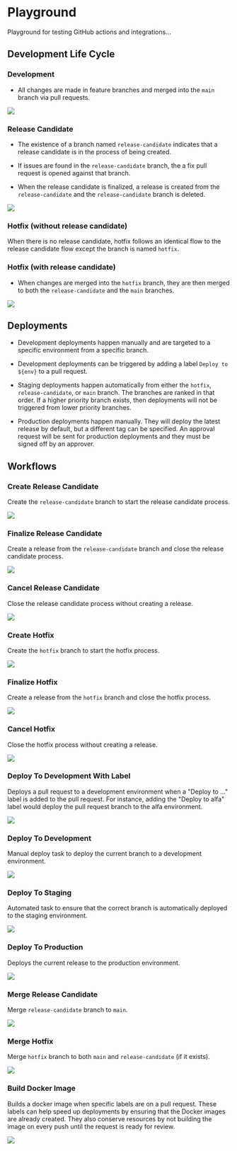 # Playground

Playground for testing GitHub actions and integrations...

## Development Life Cycle
### Development

- All changes are made in feature branches and merged into the `main` branch via pull requests.

[![](https://mermaid.ink/img/pako:eNqdkbEOwjAMRH-l8lyGdsyMxMTEmsUkbhPRJJVxBlT13wlQJKSCQHg6nc9v8E1gkiVQ0HvZMY5Ox6qMSSF4WesjYzSu6gglM22aJeHInFKWlf9KeWYC-vgW1n6AtT_BAnFPX1nNH6zlRkeooWxKzJZ_TTdXgzgKpEEVaanDPIgGHecSxSzpcIkGlHCmGvJoUWjrsWcMoDoczsUl6yXx_tHBvYr5ClPdhQA?type=png)](https://mermaid-js.github.io/mermaid-live-editor/edit#pako:eNqdkbEOwjAMRH-l8lyGdsyMxMTEmsUkbhPRJJVxBlT13wlQJKSCQHg6nc9v8E1gkiVQ0HvZMY5Ox6qMSSF4WesjYzSu6gglM22aJeHInFKWlf9KeWYC-vgW1n6AtT_BAnFPX1nNH6zlRkeooWxKzJZ_TTdXgzgKpEEVaanDPIgGHecSxSzpcIkGlHCmGvJoUWjrsWcMoDoczsUl6yXx_tHBvYr5ClPdhQA)

### Release Candidate

- The existence of a branch named `release-candidate` indicates that a release candidate is in the process of being created.

- If issues are found in the `release-candidate` branch, the a fix pull request is opened against that branch.

- When the release candidate is finalized, a release is created from the `release-candidate` and the `release-candidate` branch is deleted.

[![](https://mermaid.ink/img/pako:eNqdUjEOwjAM_ErkGQY6dkZiYmLNYhK3jWiSKnUQCPF3ElohASoVzWSdz-c7xTdQXhOUUBveBewa6UR6yltr-Ls-BnSqEYFawp7WCp02GplGZkPq5CMLi8b9FnpRJ6TGRZW5rLuw-X_eUqjpY_zb3cCaSrPUbvEx844uDFEsDDGzYrAjjC6FhJEjzhsJgrHOWK5nfxdWkFwkXKdLuuWeBG7IkoSsoanC2HIWuicqRvaHq1NQcoi0gthlP1uDdUALZYVtn1DShn3YD9f5PNL7Awj_5qw?type=png)](https://mermaid-js.github.io/mermaid-live-editor/edit#pako:eNqdUjEOwjAM_ErkGQY6dkZiYmLNYhK3jWiSKnUQCPF3ElohASoVzWSdz-c7xTdQXhOUUBveBewa6UR6yltr-Ls-BnSqEYFawp7WCp02GplGZkPq5CMLi8b9FnpRJ6TGRZW5rLuw-X_eUqjpY_zb3cCaSrPUbvEx844uDFEsDDGzYrAjjC6FhJEjzhsJgrHOWK5nfxdWkFwkXKdLuuWeBG7IkoSsoanC2HIWuicqRvaHq1NQcoi0gthlP1uDdUALZYVtn1DShn3YD9f5PNL7Awj_5qw)

### Hotfix (without release candidate)

When there is no release candidate, hotfix follows an identical flow to the release candidate flow except the branch is named `hotfix`.

### Hotfix (with release candidate)

- When changes are merged into the `hotfix` branch, they are then merged to both the `release-candidate` and the `main` branches.

[![](https://mermaid.ink/img/pako:eNqlkzFvwyAQhf8KujkZ4m6eK3Xq1JXlCmeDasAi56pVlP9eKLZklySyVCY43vt49sEFVNAELfSWXyKORnqRhgrOWV7PhdWtkBBpIDyTBMHY58LnSULRvUf0yggTuLNfIkRNsRXNzDCkPsLEwqH19RGzdYYfFXptNTItlNMuyma-SCvmA-0d7LJdvmyTOK2PY1xiPu00O4o9zd59cYtjzbgR-oFoU7zRT5HbWLf0n3-xBLrn3cX-G7NZxWyqmHUD4QApRarrdMcveU8CG3LpBmeGpg6ngTPomqQ4cXj79gpajhMdYBpznmeLfUQHbYfDOVVJWw7xtbyb3-dz_QEC8hf1?type=png)](https://mermaid-js.github.io/mermaid-live-editor/edit#pako:eNqlkzFvwyAQhf8KujkZ4m6eK3Xq1JXlCmeDasAi56pVlP9eKLZklySyVCY43vt49sEFVNAELfSWXyKORnqRhgrOWV7PhdWtkBBpIDyTBMHY58LnSULRvUf0yggTuLNfIkRNsRXNzDCkPsLEwqH19RGzdYYfFXptNTItlNMuyma-SCvmA-0d7LJdvmyTOK2PY1xiPu00O4o9zd59cYtjzbgR-oFoU7zRT5HbWLf0n3-xBLrn3cX-G7NZxWyqmHUD4QApRarrdMcveU8CG3LpBmeGpg6ngTPomqQ4cXj79gpajhMdYBpznmeLfUQHbYfDOVVJWw7xtbyb3-dz_QEC8hf1)

## Deployments

- Development deployments happen manually and are targeted to a specific environment from a specific branch.

- Development deployments can be triggered by adding a label `Deploy to ${env}` to a pull request.

- Staging deployments happen automatically from either the `hotfix`, `release-candidate`, or `main` branch. The branches are ranked in that order. If a higher priority branch exists, then deployments will not be triggered from lower priority branches.

- Production deployments happen manually. They will deploy the latest release by default, but a different tag can be specified. An approval request will be sent for production deployments and they must be signed off by an approver.

## Workflows

### Create Release Candidate

Create the `release-candidate` branch to start the release candidate process.

[![](https://mermaid.ink/img/pako:eNptUbtuwzAM_BWBc_wDHlKgdbt1abNZHRiJroXKVKEHksD2v0eWjQKBq4HQHY_kSRxBOU1QQ2fdRfXoozg1kkU-PnH7kVhcnP9Zsl8rffbIqn-9mhDD6MkSBqoUsjYaI0nJVFJP8ypXnjL9XIralwLErmpruk3Qjqltcthwh8a2bzlk_GdNVNXxwcveXZZcxXSjMJUW_wqOYmI3Pbjc-y66xZVkOMBAfkCj85-Ni1RC7GkgCXW-auow2ShB8pylmKL7vLGCOvpEB0i_y2sbg98eB6g7tCGzpE10_n3dQ1nHfAcaNoxW?type=png)](https://mermaid-js.github.io/mermaid-live-editor/edit#pako:eNptUbtuwzAM_BWBc_wDHlKgdbt1abNZHRiJroXKVKEHksD2v0eWjQKBq4HQHY_kSRxBOU1QQ2fdRfXoozg1kkU-PnH7kVhcnP9Zsl8rffbIqn-9mhDD6MkSBqoUsjYaI0nJVFJP8ypXnjL9XIralwLErmpruk3Qjqltcthwh8a2bzlk_GdNVNXxwcveXZZcxXSjMJUW_wqOYmI3Pbjc-y66xZVkOMBAfkCj85-Ni1RC7GkgCXW-auow2ShB8pylmKL7vLGCOvpEB0i_y2sbg98eB6g7tCGzpE10_n3dQ1nHfAcaNoxW)

### Finalize Release Candidate

Create a release from the `release-candidate` branch and close the release candidate process.

[![](https://mermaid.ink/img/pako:eNp1ksFuwyAMhl_F4ty-QA6d1GXbZbt0vYUdWHBStAQqMGurpu8-B5JpVbscCLZ__8Ann0XtNIpCNJ071DvlCbaltMCfj7baRAsH57_G6kdOf3pl693T0QQKZ48dqoDLWllttCKU0mYBYFI8XHJXi_TK5UCb3LFVbfWCBF1KwuQDpNr5mNjvR9Ga_2MayIHFI8E3-mCcnWS1R3aYTKvHFM1uk0RzRLhOt6rKFMDNvadnzS3OYlXyMsWNMl31zAvHv3BguVxd0bjlw5IjDCcMQ7K4K1jBYN1wD9C_5PLJGdAVrVS4QnKHUhL9hXKLKUv4_dKKhejR98poHpLzKJWCdtijFAVvNTYqdiSFtBeWqkju_WRrUZCPuBBxP8ItjWq96kXRqC5wFrUh59_y4KX5u_wAyKfgcA?type=png)](https://mermaid-js.github.io/mermaid-live-editor/edit#pako:eNp1ksFuwyAMhl_F4ty-QA6d1GXbZbt0vYUdWHBStAQqMGurpu8-B5JpVbscCLZ__8Ann0XtNIpCNJ071DvlCbaltMCfj7baRAsH57_G6kdOf3pl693T0QQKZ48dqoDLWllttCKU0mYBYFI8XHJXi_TK5UCb3LFVbfWCBF1KwuQDpNr5mNjvR9Ga_2MayIHFI8E3-mCcnWS1R3aYTKvHFM1uk0RzRLhOt6rKFMDNvadnzS3OYlXyMsWNMl31zAvHv3BguVxd0bjlw5IjDCcMQ7K4K1jBYN1wD9C_5PLJGdAVrVS4QnKHUhL9hXKLKUv4_dKKhejR98poHpLzKJWCdtijFAVvNTYqdiSFtBeWqkju_WRrUZCPuBBxP8ItjWq96kXRqC5wFrUh59_y4KX5u_wAyKfgcA)

### Cancel Release Candidate

Close the release candidate process without creating a release.

[![](https://mermaid.ink/img/pako:eNplUDsOwjAMvUrkmV6gAwPKygJsDYNJXFrROshNVKGqd8dtBRLCgz_Pz0-2J_AxEJRQd3H0DUoyF-vYqEnm6pTZjFEeS_e6wYE6SnQQZN9Udi2MaMCBCo8c2oCK3Nb-ZyQyVVad1l9tUxT7H7F_-Y2ic45hBz1Jj23QXaeF6iA11JODUtNANeYuOXA8KxVziucXeyiTZNpBfi5L2Rbvgj2UNXaDohTaFOW43b--YX4DFFFcFg?type=png)](https://mermaid-js.github.io/mermaid-live-editor/edit#pako:eNplUDsOwjAMvUrkmV6gAwPKygJsDYNJXFrROshNVKGqd8dtBRLCgz_Pz0-2J_AxEJRQd3H0DUoyF-vYqEnm6pTZjFEeS_e6wYE6SnQQZN9Udi2MaMCBCo8c2oCK3Nb-ZyQyVVad1l9tUxT7H7F_-Y2ic45hBz1Jj23QXaeF6iA11JODUtNANeYuOXA8KxVziucXeyiTZNpBfi5L2Rbvgj2UNXaDohTaFOW43b--YX4DFFFcFg)

### Create Hotfix

Create the `hotfix` branch to start the hotfix process.

[![](https://mermaid.ink/img/pako:eNp1UstOwzAQ_BXL5_YHcgAJAggJJFR6Szgs8SaxSOzIXqut0v47GztAoSGH1T5mx5nRjrKyCmUm687uqhYciW1eGsGfC6bYBCN21n1M07fU1mYIVDxOUTjsEDwKgmaecvbi0KOhcQuNGFJ-fUrTBukJCD1t0iJDigck0cXmAt27A1O1d3vtyY-tpVrvBcbqi7JyyMs3EVfcxkLMwLQ8MylrsMg5zHUNuivuOXD9rVes11dJ4JnW2PzR9VdnHB8P6I-__nYZZuxxyYR_3Ylbl7TnHYbs5_cnTYuA-eVzry7di7jJptLIlezR9aAVX8Y4QUtJLfZYyoxThTWEjkpZmhNDIZB9PZhKZuQCrmQYFJPmGhoHvcxq6Dx3UWmy7jldWzy60ydz09vt?type=png)](https://mermaid-js.github.io/mermaid-live-editor/edit#pako:eNp1UstOwzAQ_BXL5_YHcgAJAggJJFR6Szgs8SaxSOzIXqut0v47GztAoSGH1T5mx5nRjrKyCmUm687uqhYciW1eGsGfC6bYBCN21n1M07fU1mYIVDxOUTjsEDwKgmaecvbi0KOhcQuNGFJ-fUrTBukJCD1t0iJDigck0cXmAt27A1O1d3vtyY-tpVrvBcbqi7JyyMs3EVfcxkLMwLQ8MylrsMg5zHUNuivuOXD9rVes11dJ4JnW2PzR9VdnHB8P6I-__nYZZuxxyYR_3Ylbl7TnHYbs5_cnTYuA-eVzry7di7jJptLIlezR9aAVX8Y4QUtJLfZYyoxThTWEjkpZmhNDIZB9PZhKZuQCrmQYFJPmGhoHvcxq6Dx3UWmy7jldWzy60ydz09vt)

### Finalize Hotfix

Create a release from the `hotfix` branch and close the hotfix process.

[![](https://mermaid.ink/img/pako:eNp1kkFugzAQRa8y8jq5AItUSmm7aTdpdrgLFwawCnZkjxsiyN072KRqlJSF8Xw_fXu-ZhSlrVBkou7ssWyVI9jn0gB_LphiFwwcrfuaTz-S_OmUKdunQXvyY2up1oOUJqmAUX44J7RBelWEnnbYofK4V03xggRdFMElFUg1F-_QH2Zoy_9ZBrJgcCD4Rue1NQtWOmSHxbR4jNXFbUEqrgi38VVFHgtIj10auHDWYJHzstS10l3xzAvXvzHAer256vs2CUYGmE7op2hxF9jAZOx0L5V_40o3p1SuIooHVznciSZCf5O4zSYh3L80YiV6dL3SFY_DOKNSUIs9SpHxtsJahY6kkObMqApk30-mFBm5gCsRDhVfnGvVONWLrFadZxUrTda9pRGLk3b-AY7C2D4?type=png)](https://mermaid-js.github.io/mermaid-live-editor/edit#pako:eNp1kkFugzAQRa8y8jq5AItUSmm7aTdpdrgLFwawCnZkjxsiyN072KRqlJSF8Xw_fXu-ZhSlrVBkou7ssWyVI9jn0gB_LphiFwwcrfuaTz-S_OmUKdunQXvyY2up1oOUJqmAUX44J7RBelWEnnbYofK4V03xggRdFMElFUg1F-_QH2Zoy_9ZBrJgcCD4Rue1NQtWOmSHxbR4jNXFbUEqrgi38VVFHgtIj10auHDWYJHzstS10l3xzAvXvzHAer256vs2CUYGmE7op2hxF9jAZOx0L5V_40o3p1SuIooHVznciSZCf5O4zSYh3L80YiV6dL3SFY_DOKNSUIs9SpHxtsJahY6kkObMqApk30-mFBm5gCsRDhVfnGvVONWLrFadZxUrTda9pRGLk3b-AY7C2D4)

### Cancel Hotfix

Close the hotfix process without creating a release.

[![](https://mermaid.ink/img/pako:eNplTzEOwjAM_ErkmX6gAwPKygJsDYNJHFqRJig4Kqjq33FbgYTwYPnO55NvBJscQQ0-pMG2mFmdtIlKKpfYHEpUQ8q3eXteaUeBmHYZo20bvQDVJvbdU10W8qNLkRotTfDXUFXV9sfh33OVyJ2JsIGeco-dkwfHWWqAW-rJQC2jI48lsAETJ5Fi4XR8RQs150IbKHeHTLrDa8Yeao_hISy5jlPer6GX7NMb5HJX_Q?type=png)](https://mermaid-js.github.io/mermaid-live-editor/edit#pako:eNplTzEOwjAM_ErkmX6gAwPKygJsDYNJHFqRJig4Kqjq33FbgYTwYPnO55NvBJscQQ0-pMG2mFmdtIlKKpfYHEpUQ8q3eXteaUeBmHYZo20bvQDVJvbdU10W8qNLkRotTfDXUFXV9sfh33OVyJ2JsIGeco-dkwfHWWqAW-rJQC2jI48lsAETJ5Fi4XR8RQs150IbKHeHTLrDa8Yeao_hISy5jlPer6GX7NMb5HJX_Q)

### Deploy To Development With Label

Deploys a pull request to a development environment when a "Deploy to ..." label is added to the pull request. For instance, adding the "Deploy to alfa" label would deploy the pull request branch to the alfa environment.

[![](https://mermaid.ink/img/pako:eNp1kk1OwzAQha9ied1eIAsQKN2BhICd3cU0njQW_gnOuFClvTuuXYEpJYvEefONxu9pZt55hbzhvfEf3QCB2GsrHUuPgQ0acacUG6MxLOB7xImKvC7IAFOLo_H7h5M4P1WclC5Vmcrl0nR7LF1bpJXb6eCdRUdi9UkBOmL4o7E-ePtrUkDrd5jHiOd8LuVC1hc8N2yiNkqI-9OHtb57w8C0hS2uz0C5mRDFAINxNLoD0t59E96haNMr_VeRsOXy5sL5tTQydtjjdLgw_D_s_CEPvRZTJqoU_sSSgey6CiCLxWntush5El9wi8GCVmkJ5hMkOQ1oUfImHRX2EA1JLt0xoRDJv-xdxxsKERc8jgoIWw3bAJY3PZgpqag0-fBYFivv1_ELHtDU8g?type=png)](https://mermaid-js.github.io/mermaid-live-editor/edit#pako:eNp1kk1OwzAQha9ied1eIAsQKN2BhICd3cU0njQW_gnOuFClvTuuXYEpJYvEefONxu9pZt55hbzhvfEf3QCB2GsrHUuPgQ0acacUG6MxLOB7xImKvC7IAFOLo_H7h5M4P1WclC5Vmcrl0nR7LF1bpJXb6eCdRUdi9UkBOmL4o7E-ePtrUkDrd5jHiOd8LuVC1hc8N2yiNkqI-9OHtb57w8C0hS2uz0C5mRDFAINxNLoD0t59E96haNMr_VeRsOXy5sL5tTQydtjjdLgw_D_s_CEPvRZTJqoU_sSSgey6CiCLxWntush5El9wi8GCVmkJ5hMkOQ1oUfImHRX2EA1JLt0xoRDJv-xdxxsKERc8jgoIWw3bAJY3PZgpqag0-fBYFivv1_ELHtDU8g)

### Deploy To Development

Manual deploy task to deploy the current branch to a development environment.

[![](https://mermaid.ink/img/pako:eNpNULFuQyEM_BXkOfmBN3SoWDp0abtBBvfhl6CAjSgkiqL8e3kQRc-Dbc4n7nR3mMURTLAEuc4nzEX9aMuqVa5sviqrq-Tzej0M2HOqxXysXTm6UJAUiYsivvgsvO5P5m_1wRnzvg6lZT5TVj7ikQ5PgqMU5GaM7lNhSsHPWLzwiyFMRrfW3i9Xar9_GzY2jjrYFTfiHRwqW8UBt18tww4i5YjetQzuK8lCOVEkC1NbHS1YQ7Fg-dGoWIt833iGqeRKO6jJYSHt8ZgxwrRg-GsoOV8kf45ce7yPf58VeZo?type=png)](https://mermaid-js.github.io/mermaid-live-editor/edit#pako:eNpNULFuQyEM_BXkOfmBN3SoWDp0abtBBvfhl6CAjSgkiqL8e3kQRc-Dbc4n7nR3mMURTLAEuc4nzEX9aMuqVa5sviqrq-Tzej0M2HOqxXysXTm6UJAUiYsivvgsvO5P5m_1wRnzvg6lZT5TVj7ikQ5PgqMU5GaM7lNhSsHPWLzwiyFMRrfW3i9Xar9_GzY2jjrYFTfiHRwqW8UBt18tww4i5YjetQzuK8lCOVEkC1NbHS1YQ7Fg-dGoWIt833iGqeRKO6jJYSHt8ZgxwrRg-GsoOV8kf45ce7yPf58VeZo)

### Deploy To Staging

Automated task to ensure that the correct branch is automatically deployed to the staging environment.

[![](https://mermaid.ink/img/pako:eNqNVMluwyAQ_RXEufkBH1opcY-5tL2ZHCYwjlExWBiriZL8e1ncxk281AczzLw3uzhTbgTSjJbKfPEKrCMfOdPEfzXaAxYbb06i2CV9ZVwpj2sLmlfndGFM7-P95ZowFhVCixvQQgpw2KN79Yr_6B-INUjdg4P4YB8Gfz3K1rVvm_skCEbDNGXrPS-QxgtI9Jky7rzsO6lEUazDQXLDP9ESWcMBd30vBTbKnIoijyeBplGSg5NG_yKMxiL3P38fzIWsVs9_KnusNUIuJ2wvKY8phDaXiXLnWjHwPjaTZWoIe5v29HQHgUIvloDB7aDcW4TZhMNGjBOCv7m4gfnPFG_Q6ZYn5PIOjoZcJtx1J4rRkhZxuJRJHX3TJ-qXzndG-IfiHECMugprZDTzosASOuUYZfrqodA5837SnGbOdvhEuybkkks4WKhpVoJqvRaFdMZu0-MT36DrN6y5nAk?type=png)](https://mermaid-js.github.io/mermaid-live-editor/edit#pako:eNqNVMluwyAQ_RXEufkBH1opcY-5tL2ZHCYwjlExWBiriZL8e1ncxk281AczzLw3uzhTbgTSjJbKfPEKrCMfOdPEfzXaAxYbb06i2CV9ZVwpj2sLmlfndGFM7-P95ZowFhVCixvQQgpw2KN79Yr_6B-INUjdg4P4YB8Gfz3K1rVvm_skCEbDNGXrPS-QxgtI9Jky7rzsO6lEUazDQXLDP9ESWcMBd30vBTbKnIoijyeBplGSg5NG_yKMxiL3P38fzIWsVs9_KnusNUIuJ2wvKY8phDaXiXLnWjHwPjaTZWoIe5v29HQHgUIvloDB7aDcW4TZhMNGjBOCv7m4gfnPFG_Q6ZYn5PIOjoZcJtx1J4rRkhZxuJRJHX3TJ-qXzndG-IfiHECMugprZDTzosASOuUYZfrqodA5837SnGbOdvhEuybkkks4WKhpVoJqvRaFdMZu0-MT36DrN6y5nAk)

### Deploy To Production

Deploys the current release to the production environment.

[![](https://mermaid.ink/img/pako:eNp9krFuwyAQhl8FMScv4KFSK0td2sXJhjNc4ezQYHDx0Shy_O7F4FZRasUDmP--s_isG7l0CnnBG-PO8gie2L6sLYuPD1ZUwbKz86e5esjxgPQGhANVaBAGFDskZlLCfI4Wsr0j99CK138wI2iXho-gjRLiZd5Y6eQJPdMdtHhYAI9fIbY-971332DGKp8ZLMGUMYW9cRchyrTPVaMlkHb290PKWRRlXOL5z5Ztt09rl173fkyvFFJDUryxTeGd1qprAq9ZFNV1cXyAevxESQmNnrc_JtVzyDe8Q9-BVnEExhmqOR2xw5oX8VVhA8FQzWs7RRQCud3FSl6QD7jhoVfRsdTQeuh40YAZYopKk_PveazSdE0_CZ3WTw?type=png)](https://mermaid-js.github.io/mermaid-live-editor/edit#pako:eNp9krFuwyAQhl8FMScv4KFSK0td2sXJhjNc4ezQYHDx0Shy_O7F4FZRasUDmP--s_isG7l0CnnBG-PO8gie2L6sLYuPD1ZUwbKz86e5esjxgPQGhANVaBAGFDskZlLCfI4Wsr0j99CK138wI2iXho-gjRLiZd5Y6eQJPdMdtHhYAI9fIbY-971332DGKp8ZLMGUMYW9cRchyrTPVaMlkHb290PKWRRlXOL5z5Ztt09rl173fkyvFFJDUryxTeGd1qprAq9ZFNV1cXyAevxESQmNnrc_JtVzyDe8Q9-BVnEExhmqOR2xw5oX8VVhA8FQzWs7RRQCud3FSl6QD7jhoVfRsdTQeuh40YAZYopKk_PveazSdE0_CZ3WTw)

### Merge Release Candidate

Merge `release-candidate` branch to `main`.

[![](https://mermaid.ink/img/pako:eNp9kTtuwzAMhq8icI4v4KFdvBopmm5WBkKiEwOy5OqBIrB999JSgKRpWg0C-evjQ-QMymmCGnrjvtQZfRQfjbSCz0j-RJ0nQxioUmj1oDFS0fXxDmpxsF27WeIXLqWNToxMPEYcklIUwpwDGQvF75N5XQvqJrIb-ZaMeafPRCF2e9bExAKXyso1rXaWuoYv9u8Kiap6uZV86ODn47Wf511mdLlQWHKl_yDrlmed__mlHFWSwg44Jw9L80bmLUJCPNNIEmo2NfWYTJQg7coopugOF6ugjj7RDtK0DbwZ8ORxhLpHE1glPUTn27LlvOz1G1ZYrx4?type=png)](https://mermaid-js.github.io/mermaid-live-editor/edit#pako:eNp9kTtuwzAMhq8icI4v4KFdvBopmm5WBkKiEwOy5OqBIrB999JSgKRpWg0C-evjQ-QMymmCGnrjvtQZfRQfjbSCz0j-RJ0nQxioUmj1oDFS0fXxDmpxsF27WeIXLqWNToxMPEYcklIUwpwDGQvF75N5XQvqJrIb-ZaMeafPRCF2e9bExAKXyso1rXaWuoYv9u8Kiap6uZV86ODn47Wf511mdLlQWHKl_yDrlmed__mlHFWSwg44Jw9L80bmLUJCPNNIEmo2NfWYTJQg7coopugOF6ugjj7RDtK0DbwZ8ORxhLpHE1glPUTn27LlvOz1G1ZYrx4)

### Merge Hotfix

Merge `hotfix` branch to both `main` and `release-candidate` (if it exists).

[![](https://mermaid.ink/img/pako:eNqNVE1vgzAM_Sso5_IHOGyHsSPa1O5GeoiIKUghYSTRWgH_fSaAYIyPckCJ7edn-yWpSaI4kICkQv0kGauM9xVS6eFXQHWDOFMmze_9hl9nnojlMo66lVeBAKbBT5jkOWcGKJVGeQVGLBEXmySgde2AGKb7fWrFa9uHqhJkF_lphTjDtwVt4g-0eSUakMpZhrQD8dvI-37PtdH1Wj3gXCOJq-e8QA_d9B33LfzLdN3BP9fbEvVMn1xJiEP84X5WgOf7L9NoF5P-6xxqW1fDhTYP0M3GRPdgUjVrmm2K6VB7NOu-iawbxnGk62ZVph0Fp5ltaHus_ox9KvQYME5x53Q8dYRcto6YnAiy4hXkeLnrDkuJyaAASgJcckiZFYYSKlsMZdaoy0MmJDCVhROxZZc3zNmtYgUJUiY0WoHnRlVR_2C4d6P9Bfveh5E?type=png)](https://mermaid-js.github.io/mermaid-live-editor/edit#pako:eNqNVE1vgzAM_Sso5_IHOGyHsSPa1O5GeoiIKUghYSTRWgH_fSaAYIyPckCJ7edn-yWpSaI4kICkQv0kGauM9xVS6eFXQHWDOFMmze_9hl9nnojlMo66lVeBAKbBT5jkOWcGKJVGeQVGLBEXmySgde2AGKb7fWrFa9uHqhJkF_lphTjDtwVt4g-0eSUakMpZhrQD8dvI-37PtdH1Wj3gXCOJq-e8QA_d9B33LfzLdN3BP9fbEvVMn1xJiEP84X5WgOf7L9NoF5P-6xxqW1fDhTYP0M3GRPdgUjVrmm2K6VB7NOu-iawbxnGk62ZVph0Fp5ltaHus_ox9KvQYME5x53Q8dYRcto6YnAiy4hXkeLnrDkuJyaAASgJcckiZFYYSKlsMZdaoy0MmJDCVhROxZZc3zNmtYgUJUiY0WoHnRlVR_2C4d6P9Bfveh5E)

### Build Docker Image

Builds a docker image when specific labels are on a pull request. These labels can help speed up deployments by ensuring that the Docker images are already created. They also conserve resources by not building the image on every push until the request is ready for review.

[![](https://mermaid.ink/img/pako:eNptUc1qwzAMfhWjc_sCOWxs5NhBYbvZPaix0pg5ducfRkny7lXtbsugPgh9P-gT1gSd1wQN9NZ_dwOGJD5a5QS_c46D3HPhzloR6CtTTIcqWjySlS9a_xMrfbcMGHc3OO1XDqUc8-KYjdXV_bxUe6GkfC1K67tPCsKMeKLDfZ72jmTLhfHfhmK7ffqNWu32gP9BRZovFOca-kh1fi6Bq92KUDnYwEhhRKP556abR0EaaCQFDbeaesw2KVBuYSvm5N8vroMmhUwbyGeNiVqDp4AjND3ayCxpk3x4q9coR1muGS-KZg?type=png)](https://mermaid-js.github.io/mermaid-live-editor/edit#pako:eNptUc1qwzAMfhWjc_sCOWxs5NhBYbvZPaix0pg5ducfRkny7lXtbsugPgh9P-gT1gSd1wQN9NZ_dwOGJD5a5QS_c46D3HPhzloR6CtTTIcqWjySlS9a_xMrfbcMGHc3OO1XDqUc8-KYjdXV_bxUe6GkfC1K67tPCsKMeKLDfZ72jmTLhfHfhmK7ffqNWu32gP9BRZovFOca-kh1fi6Bq92KUDnYwEhhRKP556abR0EaaCQFDbeaesw2KVBuYSvm5N8vroMmhUwbyGeNiVqDp4AjND3ayCxpk3x4q9coR1muGS-KZg)
